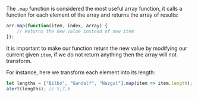 The `.map` function is considered the most useful array function, it calls a function for each element of the array and returns the array of results:
```js
arr.map(function(item, index, array) {
	// Returns the new value instead of new item
});
```
It is important to make our function return the new value by modifying our current given `item`, if we do not return anything then the array will not transform.

For instance, here we transform each element into its length:
```js
let lengths = ["Bilbo", "Gandalf", "Nazgul"].map(item => item.length);
alert(lengths); // 5,7,6
```
